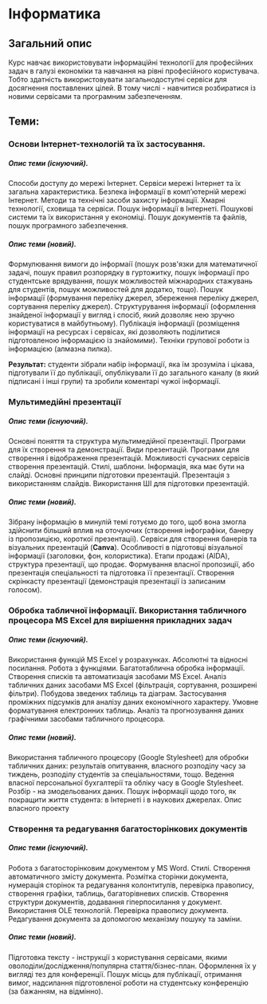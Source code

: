 # Інформатика
## Загальний опис
Курс навчає використовувати інформаційні технології для професійних задач в галузі економіки та навчання на рівні професійного користувача. Тобто здатність використовувати загальнодоступні сервіси для досягнення поставлених цілей. В тому числі - навчитися розбиратися із новими сервісами та програмним забезпеченням.
## Теми:


### Основи Інтернет-технологій та їх застосування.
##### Опис теми (існуючий).
Способи доступу до мережі Інтернет. Сервіси мережі Інтернет та їх загальна характеристика. Безпека інформації в комп’ютерній мережі Інтернет. Методи та технічні засоби захисту інформації. Хмарні технології, сховища та сервіси.
Пошук інформації в Інтернеті. Пошукові системи та їх використання у економіці. Пошук документів та файлів, пошук програмного забезпечення. 

##### Опис теми (новий).
Формулювання вимоги до інформаії (пошук розв'язки для математичної задачі, пошук правил розпорядку в гуртожитку, пошук інформації про студентське врядування, пошук можливостей міжнародних стажувань для студентів, пошук можливостей для додатко, тощо). Пошук інформації (формування переліку джерел, збереження переліку джерел, сортування переліку джерел). Структурування інформації (оформлення знайденої інформації у вигляд і спосіб, який дозволяє нею зручно користуватися в майбутньому). Публікація інформації (розміщення інформації на ресурсах і сервісах, які дозволяють поділитися підготовленою інформацією із знайомими). Техніки групової роботи із інформацією (алмазна пилка).

**Результат:** студенти зібрали набір інформації, яка їм зрозуміла і цікава, підготували її до публікації, опублікували її до загального каналу (в який підписані і інші групи) та зробили коментарі чужої інформації.


### Мультимедійні презентації
##### Опис теми (існуючий).
Основні поняття та структура мультимедійної презентації. Програми для їх створення та демонстрації.
Види презентацій. Програми для створення і відображення презентацій. Можливості сучасних сервісів створення презентацій. 
Стилі, шаблони. Інформація, яка має бути на слайді. Основні принципи підготовки презентацій. Презентація з використанням слайдів. 
Використання ШІ для підготовки презентацій.

##### Опис теми (новий).
Зібрану інформацію в минулій темі готуємо до того, щоб вона змогла здійснити більший вплив на оточуючих (створення інфографіки, банеру із пропозицією, короткої презентації). Сервіси для створення банерів та візуальних презентацій (**Canva**). Особливості в підготовці візуальної інформації (заголовки, фон, колористика). Етапи продажі (AIDA), структура презентації, що продає. Формування власної пропозиції, або презентація спеціальності та підготовка її презентації. Створення скрінкасту презентації (демонстрація презентації із записаним голосом).

### Обробка табличної інформації. Використання табличного процесора MS Excel для вирішення прикладних задач
##### Опис теми (існуючий).
Використання функцій MS Excel у розрахунках. Абсолютні та відносні посилання. Робота з функціями. Багатотаблична обробка інформації. Створення списків та автоматизація засобами MS Excel. Аналіз табличних даних засобами MS Excel (фільтрація, сортування, розширені фільтри). Побудова зведених таблиць та діаграм. 
Застосування проміжних підсумків для аналізу даних економічного характеру. Умовне форматування електронних таблиць. Аналіз та прогнозування даних графічними засобами табличного процесора. 

##### Опис теми (новий).
Використання табличного процесору (Google Stylesheet) для обробки табличних даних: результаів опитування, власного розподілу часу за тиждень, розподілу студентів за спеціальностями, тощо. Ведення власної персональної бухгалтерії та обліку часу в Google Stylesheet. Розбір - на змодельованих даних. Пошук інформації щодо того, як покращити життя студента: в Інтернеті і в наукових джерелах. Опис власного проекту

### Створення та редагування багатосторінкових документів
##### Опис теми (існуючий).
Робота з багатосторінковим документом у MS Word. Стилі. Створення автоматичного змісту документа.
Розмітка сторінки документа, нумерація сторінок та редагування колонтитулів, перевірка правопису, створення графіки, таблиць, багаторівневих списків. Створення структури документів, додавання гіперпосилання у документ. Використання OLE технологій. Перевірка правопису документа. Редагування документа за допомогою механізму пошуку та заміни.

##### Опис теми (новий).
Підготовка тексту - інструкції з користування сервісами, якими оволоділи/дослідження/популярна стаття/бізнес-план. Оформлення їх у вигляді тез для конференції. Пошук місць для публікації, отримання вимог, надсилання підготовленої роботи на студентську конференцію (за бажанням, на відмінно).


